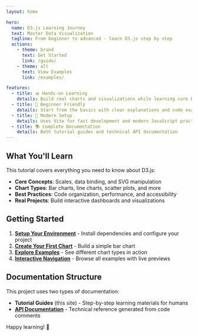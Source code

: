 ```yaml
---
layout: home

hero:
  name: D3.js Learning Journey
  text: Master Data Visualization
  tagline: From beginner to advanced - learn D3.js step by step
  actions:
    - theme: brand
      text: Get Started
      link: /guide/
    - theme: alt
      text: View Examples
      link: /examples/

features:
  - title: 📊 Hands-on Learning
    details: Build real charts and visualizations while learning core D3 concepts
  - title: 🎯 Beginner Friendly
    details: Start from the basics with clear explanations and code examples
  - title: 🔧 Modern Setup
    details: Uses Vite for fast development and modern JavaScript practices
  - title: 📚 Complete Documentation
    details: Both tutorial guides and technical API documentation
---
```


## What You'll Learn

This tutorial covers everything you need to know about D3.js:

- **Core Concepts**: Scales, data binding, and SVG manipulation
- **Chart Types**: Bar charts, line charts, scatter plots, and more
- **Best Practices**: Code organization, performance, and accessibility
- **Real Projects**: Build interactive dashboards and visualizations

## Getting Started

1. **[Setup Your Environment](/guide/setup)** - Install dependencies and configure your project
2. **[Create Your First Chart](/guide/first-chart)** - Build a simple bar chart
3. **[Explore Examples](/examples/)** - See different chart types in action
4. **[Interactive Navigation](../index.html)** - Browse all examples with live previews

## Documentation Structure

This project uses two types of documentation:

- **Tutorial Guides** (this site) - Step-by-step learning materials for humans
- **[API Documentation](../docs/index.html)** - Technical reference generated from code comments

Happy learning! 🚀